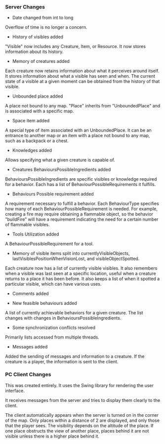 ### Server Changes
- Date changed from int to long

Overflow of time is no longer a concern.

- History of visibles added

"Visible" now includes any Creature, Item, or Resource. It now stores information about its history.

- Memory of creatures added

Each creature now retains information about what it perceives around itself. It stores information about what a visible has seen and when. The current state of a visible at a given moment can be obtained from the history of that visible.

- Unbounded place added

A place not bound to any map. "Place" inherits from "UnboundedPlace" and is associated with a specific map.

- Space item added

A special type of item associated with an UnboundedPlace. It can be an entrance to another map or an item with a place not bound to any map, such as a backpack or a chest.

- Knowledges added

Allows specifying what a given creature is capable of.

- Creatures BehavioursPossibleIngredients added

BehavioursPossibleIngredients are specific visibles or knowledge required for a behavior. Each has a list of BehaviourPossibleRequirements it fulfills.

- Behaviours Possible requirement added

A requirement necessary to fulfill a behavior. Each BehaviourType specifies how many of each BehaviourPossibleRequirement is needed. For example, creating a fire may require obtaining a flammable object, so the behavior "buildFire" will have a requirement indicating the need for a certain number of flammable visibles.

- Tools Utilization added

A BehaviourPossibleRequirement for a tool.

- Memory of visible items split into currentlyVisibleObjects, lastVisiblesPositionWhenVisionLost, and visibleObjectSpotted.

Each creature now has a list of currently visible visibles. It also remembers when a visible was last seen at a specific location, useful when a creature returns to a place it has been before. It also keeps a list of when it spotted a particular visible, which can have various uses.

- Comments added

- New feasible behaviours added

A list of currently achievable behaviors for a given creature. The list changes with changes in BehavioursPossibleIngredients.

- Some synchronization conflicts resolved

Primarily lists accessed from multiple threads.

- Messages added

Added the sending of messages and information to a creature. If the creature is a player, the information is sent to the client.

### PC Client Changes

This was created entirely. It uses the Swing library for rendering the user interface.

It receives messages from the server and tries to display them clearly to the client.

The client automatically appears when the server is turned on in the corner of the map. Only places within a distance of 2 are displayed, and only those that the player sees. The visibility depends on the altitude of the place. If one place obstructs the view of another place, places behind it are not visible unless there is a higher place behind it.